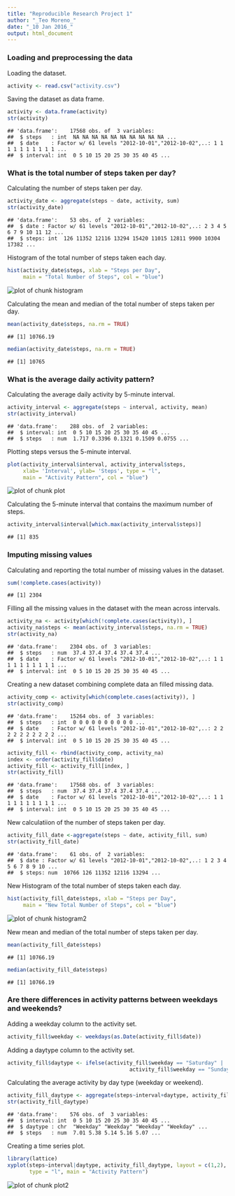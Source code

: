 ```yaml
---
title: "Reproducible Research Project 1"
author: "_Teo Moreno_"
date: "_10 Jan 2016_"
output: html_document
---
```



### Loading and preprocessing the data

Loading the dataset.


```r
activity <- read.csv("activity.csv")
```

Saving the dataset as data frame.


```r
activity <- data.frame(activity)
str(activity)
```

```
## 'data.frame':	17568 obs. of  3 variables:
##  $ steps   : int  NA NA NA NA NA NA NA NA NA NA ...
##  $ date    : Factor w/ 61 levels "2012-10-01","2012-10-02",..: 1 1 1 1 1 1 1 1 1 1 ...
##  $ interval: int  0 5 10 15 20 25 30 35 40 45 ...
```

### What is the total number of steps taken per day?

Calculating the number of steps taken per day.


```r
activity_date <- aggregate(steps ~ date, activity, sum)
str(activity_date)
```

```
## 'data.frame':	53 obs. of  2 variables:
##  $ date : Factor w/ 61 levels "2012-10-01","2012-10-02",..: 2 3 4 5 6 7 9 10 11 12 ...
##  $ steps: int  126 11352 12116 13294 15420 11015 12811 9900 10304 17382 ...
```

Histogram of the total number of steps taken each day.


```r
hist(activity_date$steps, xlab = "Steps per Day",
     main = "Total Number of Steps", col = "blue")
```

![plot of chunk histogram](figure/histogram-1.png) 

Calculating the mean and median of the total number of steps taken per day.


```r
mean(activity_date$steps, na.rm = TRUE)
```

```
## [1] 10766.19
```

```r
median(activity_date$steps, na.rm = TRUE)
```

```
## [1] 10765
```

### What is the average daily activity pattern?

Calculating the average daily activity by 5-minute interval.


```r
activity_interval <- aggregate(steps ~ interval, activity, mean)
str(activity_interval)
```

```
## 'data.frame':	288 obs. of  2 variables:
##  $ interval: int  0 5 10 15 20 25 30 35 40 45 ...
##  $ steps   : num  1.717 0.3396 0.1321 0.1509 0.0755 ...
```

Plotting steps versus the 5-minute interval.


```r
plot(activity_interval$interval, activity_interval$steps,
     xlab= 'Interval', ylab= 'Steps', type = "l",
     main = "Activity Pattern", col = "blue")
```

![plot of chunk plot](figure/plot-1.png) 

Calculating the 5-minute interval that contains the maximum number of steps.


```r
activity_interval$interval[which.max(activity_interval$steps)]
```

```
## [1] 835
```

### Imputing missing values

Calculating and reporting the total number of missing values in the dataset.


```r
sum(!complete.cases(activity))
```

```
## [1] 2304
```

Filling all the missing values in the dataset with the mean across intervals.


```r
activity_na <- activity[which(!complete.cases(activity)), ]
activity_na$steps <- mean(activity_interval$steps, na.rm = TRUE)
str(activity_na)
```

```
## 'data.frame':	2304 obs. of  3 variables:
##  $ steps   : num  37.4 37.4 37.4 37.4 37.4 ...
##  $ date    : Factor w/ 61 levels "2012-10-01","2012-10-02",..: 1 1 1 1 1 1 1 1 1 1 ...
##  $ interval: int  0 5 10 15 20 25 30 35 40 45 ...
```

Creating a new dataset combining complete data an filled missing data.


```r
activity_comp <- activity[which(complete.cases(activity)), ]
str(activity_comp)
```

```
## 'data.frame':	15264 obs. of  3 variables:
##  $ steps   : int  0 0 0 0 0 0 0 0 0 0 ...
##  $ date    : Factor w/ 61 levels "2012-10-01","2012-10-02",..: 2 2 2 2 2 2 2 2 2 2 ...
##  $ interval: int  0 5 10 15 20 25 30 35 40 45 ...
```

```r
activity_fill <- rbind(activity_comp, activity_na)
index <- order(activity_fill$date)
activity_fill <- activity_fill[index, ]
str(activity_fill)
```

```
## 'data.frame':	17568 obs. of  3 variables:
##  $ steps   : num  37.4 37.4 37.4 37.4 37.4 ...
##  $ date    : Factor w/ 61 levels "2012-10-01","2012-10-02",..: 1 1 1 1 1 1 1 1 1 1 ...
##  $ interval: int  0 5 10 15 20 25 30 35 40 45 ...
```

New calculatiion of the number of steps taken per day.


```r
activity_fill_date <-aggregate(steps ~ date, activity_fill, sum)
str(activity_fill_date)
```

```
## 'data.frame':	61 obs. of  2 variables:
##  $ date : Factor w/ 61 levels "2012-10-01","2012-10-02",..: 1 2 3 4 5 6 7 8 9 10 ...
##  $ steps: num  10766 126 11352 12116 13294 ...
```

New Histogram of the total number of steps taken each day.


```r
hist(activity_fill_date$steps, xlab = "Steps per Day",
     main = "New Total Number of Steps", col = "blue")
```

![plot of chunk histogram2](figure/histogram2-1.png) 

New mean and median of the total number of steps taken per day.


```r
mean(activity_fill_date$steps)
```

```
## [1] 10766.19
```

```r
median(activity_fill_date$steps)
```

```
## [1] 10766.19
```

### Are there differences in activity patterns between weekdays and weekends?

Adding a weekday column to the activity set.


```r
activity_fill$weekday <- weekdays(as.Date(activity_fill$date))
```

Adding a daytype column to the activity set.


```r
activity_fill$daytype <- ifelse(activity_fill$weekday == "Saturday" | 
                                       activity_fill$weekday == "Sunday", "Weekend", "Weekday") 
```

Calculating the average activity by day type (weekday or weekend).


```r
activity_fill_daytype <- aggregate(steps~interval+daytype, activity_fill, mean)
str(activity_fill_daytype)
```

```
## 'data.frame':	576 obs. of  3 variables:
##  $ interval: int  0 5 10 15 20 25 30 35 40 45 ...
##  $ daytype : chr  "Weekday" "Weekday" "Weekday" "Weekday" ...
##  $ steps   : num  7.01 5.38 5.14 5.16 5.07 ...
```

Creating a time series plot.


```r
library(lattice)
xyplot(steps~interval|daytype, activity_fill_daytype, layout = c(1,2),
       type = "l", main = "Activity Pattern")
```

![plot of chunk plot2](figure/plot2-1.png) 
